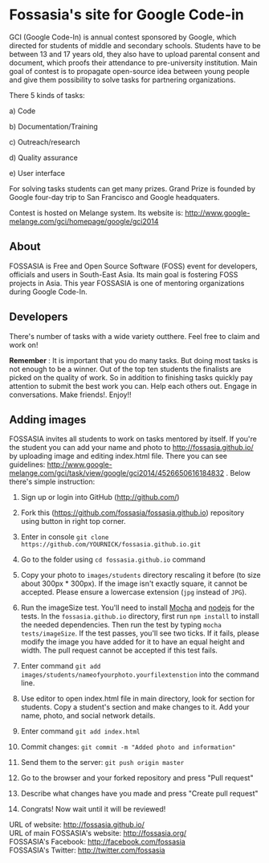 # Fossasia's site for Google Code-in

GCI (Google Code-In) is annual contest sponsored by Google, which directed for students of middle and secondary schools. 
Students have to be between 13 and 17 years old, they also have to upload parental consent and document, which proofs their attendance to pre-university institution.
Main goal of contest is to propagate open-source idea between young people and give them possibility to solve tasks for partnering organizations.

There 5 kinds of tasks:

a) Code

b) Documentation/Training

c) Outreach/research

d) Quality assurance

e) User interface

For solving tasks students can get many prizes. Grand Prize is founded by Google four-day trip to San Francisco and Google headquaters.

Contest is hosted on Melange system. Its website is: http://www.google-melange.com/gci/homepage/google/gci2014

## About

FOSSASIA is Free and Open Source Software (FOSS) event for developers, officials and users in South-East Asia. Its main goal is fostering FOSS projects in Asia.
This year FOSSASIA is one of mentoring organizations during Google Code-In. 

## Developers

There's number of tasks with a wide variety outthere. Feel free to claim and work on!  

**Remember** : It is important that you do many tasks. But doing most tasks is not enough to be a winner. Out of the top ten students the finalists are picked on the quality of work. So in addition to finishing tasks quickly pay attention to submit the best work you can. Help each others out. Engage in conversations. Make friends!. Enjoy!!

## Adding images

FOSSASIA invites all students to work on tasks mentored by itself. If you're the student you can add your name and photo to http://fossasia.github.io/ by uploading image and editing index.html file. 
There you can see guidelines: http://www.google-melange.com/gci/task/view/google/gci2014/4526650616184832 . Below there's simple instruction:

1. Sign up or login into GitHub (http://github.com/)

1. Fork this (https://github.com/fossasia/fossasia.github.io) repository using button in right top corner.

1. Enter in console `git clone https://github.com/YOURNICK/fossasia.github.io.git`

1. Go to the folder using `cd fossasia.github.io` command

1. Copy your photo to `images/students` directory rescaling it before (to size about 300px * 300px). If the image isn't exactly square, it cannot be accepted. Please ensure a lowercase extension (`jpg` instead of `JPG`).

1. Run the imageSize test. You'll need to install [Mocha](http://mochajs.org/) and [nodejs](http://nodejs.org/) for the tests. In the `fossasia.github.io` directory, first run `npm install` to install the needed dependencies. Then run the test by typing `mocha tests/imageSize`. If the test passes, you'll see two ticks. If it fails, please modify the image you have added for it to have an equal height and width. The pull request cannot be accepted if this test fails.

1. Enter command `git add images/students/nameofyourphoto.yourfilextenstion` into the command line.

1. Use editor to open index.html file in main directory, look for section for students. Copy a student's section and make changes to it. Add your name, photo, and social network details.

1. Enter command `git add index.html`

1. Commit changes: `git commit -m "Added photo and information"`

1. Send them to the server: `git push origin master`

1. Go to the browser and your forked repository and press "Pull request"

1. Describe what changes have you made and press "Create pull request"

1. Congrats! Now wait until it will be reviewed!

URL of website: http://fossasia.github.io/  
URL of main FOSSASIA's website: http://fossasia.org/  
FOSSASIA's Facebook: http://facebook.com/fossasia  
FOSSASIA's Twitter: http://twitter.com/fossasia  
